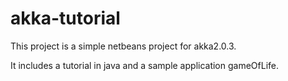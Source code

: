 akka-tutorial
=============

This project is a simple netbeans project for akka2.0.3.

It includes a tutorial in java and a sample application gameOfLife.
